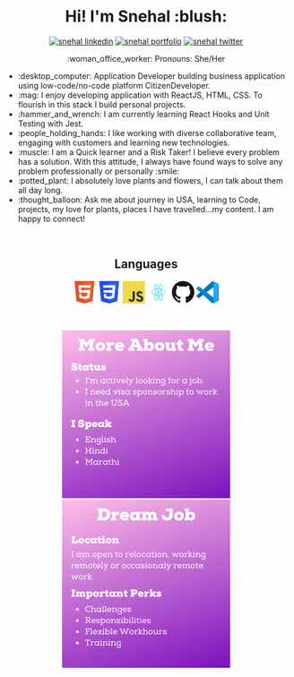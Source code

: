 <p>
    <h1 align="center">
        <strong>Hi! I'm Snehal :blush:</strong>
    </h1>
<p>
<p align="center">
    <a href="https://www.linkedin.com/in/snehalparate17/" target="_blank"><img src="https://img.shields.io/badge/LinkedIn-blue?style=for-the-badge&logo=linkedin" alt="snehal linkedin" /></a>
    <a href="https://snehal1791.github.io/portfolio/" target="_blank"><img src="https://img.shields.io/badge/%20-Portfolio-%236C0B80?style=for-the-badge" alt="snehal portfolio" /></a>
    <a href="https://twitter.com/sne_hal_p" target="_blank"><img src="https://img.shields.io/badge/Twitter-1D9BF0?style=for-the-badge&logo=twitter&logoColor=white" alt="snehal twitter" /></a>
</p>
<p align="center">:woman_office_worker: Pronouns: She/Her</p>
<ul>
<li>:desktop_computer: Application Developer building business application using low-code/no-code platform CitizenDeveloper.</li>
<li>:mag: I enjoy developing application with ReactJS, HTML, CSS. To flourish in this stack I build personal projects.</li>
<li>:hammer_and_wrench: I am currently learning React Hooks and Unit Testing with Jest.</li>
<li>:people_holding_hands: I like working with diverse collaborative team, engaging with customers and learning new technologies.</li>
<li>:muscle: I am a Quick learner and a Risk Taker! I believe every problem has a solution. With this attitude, I always have found ways to solve any problem professionally or personally :smile:</li>
<li>:potted_plant: I absolutely love plants and flowers, I can talk about them all day long.</li>
<li>:thought_balloon: Ask me about journey in USA, learning to Code, projects, my love for plants, places I have travelled...my content. I am happy to connect!</li>
</ul>
<br/>
<p>
    <h2 align="center">
        <strong>Languages</strong>
    </h2>
    <p align="center">
    <a href="https://developer.mozilla.org/en-US/docs/Glossary/HTML5"><img alt="html5 logo" src="HTML5_Badge.svg" width="40" height="40"/></a>
    <a href="https://developer.mozilla.org/en-US/docs/Web/CSS"><img alt="CSS3 logo" src="CSS3_logo.svg" width="40" height="40"/></a>
    <a href="https://www.javascript.com/"><img alt="JavaScript logo" src="js_logo.svg" width="40" height="40"/></a>
    <a href="https://reactjs.org/"><img alt="React logo" src="React_logo.svg" width="40" height="40"/></a>
    <a href="https://github.com/snehal1791"><img alt=GitHub logo" src="GitHub-Mark-64px.png" width="40" height="40"/></a>
    <a href="https://code.visualstudio.com/"><img alt="Visual Studio Code logo" src="vscode.svg" width="40" height="40"/></a>
    </p>
<p>
<!-- <br />
<p>
    <h2 align="center">
        <strong>More About Me</strong>
    </h2>
    <hr />
    <p>
    </p>
    <p align="center">sadaffffffffffffffffffffffffffffffffffffffffffffffffffffffffffffffffff</p>
    <h3 align="center">Skills</h3>
    <h3 align="center">Interests</h3>
    <h3 align="center">In My Next Opportunity</h3>
<p> -->
<br />
<p align="center">
    <img alt="More About Me" src="MoreAboutMe.png"/>
    <img alt="Dream Job Description" src="DreamJob.png"/>    
</p>